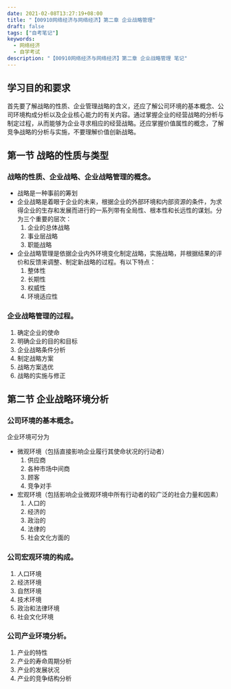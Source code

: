```yaml
---
date: 2021-02-08T13:27:19+08:00
title: "【00910网络经济与网络经济】第二章 企业战略管理"
draft: false
tags: ["自考笔记"]
keywords:
  - 网络经济
  - 自学考试
description: "【00910网络经济与网络经济】第二章 企业战略管理 笔记"
---
```


## 学习目的和要求

首先要了解战略的性质、企业管理战略的含义，还应了解公司环境的基本概念、公司环境构成分析以及企业核心能力的有关内容。通过掌握企业的经营战略的分析与制定过程，从而能够为企业寻求相应的经营战略。还应掌握价值属性的概念，了解竞争战略的分析与实施，不要理解价值创新战略。

<!--more-->

## 第一节 战略的性质与类型

### 战略的性质、企业战略、企业战略管理的概念。

- 战略是一种事前的筹划
- 企业战略是着眼于企业的未来，根据企业的外部环境和内部资源的条件，为求得企业的生存和发展而进行的一系列带有全局性、根本性和长远性的谋划。分为三个重要的层次：
  1. 企业的总体战略
  2. 事业层战略
  3. 职能战略
- 企业战略管理是依据企业内外环境变化制定战略，实施战略，并根据结果的评价和反馈来调整、制定新战略的过程。有以下特点：
  1. 整体性
  2. 长期性
  3. 权威性
  4. 环境适应性

### 企业战略管理的过程。

1. 确定企业的使命
2. 明确企业的目的和目标
3. 企业战略条件分析
4. 制定战略方案
5. 战略方案选优
6. 战略的实施与修正

## 第二节 企业战略环境分析

### 公司环境的基本概念。

企业环境可分为

- 微观环境（包括直接影响企业履行其使命状况的行动者）
  1. 供应商
  2. 各种市场中间商
  3. 顾客
  4. 竞争对手
- 宏观环境（包括影响企业微观环境中所有行动者的较广泛的社会力量和因素）
  1. 人口的
  2. 经济的
  3. 政治的
  4. 法律的
  5. 社会文化方面的

### 公司宏观环境的构成。

1. 人口环境
2. 经济环境
3. 自然环境
4. 技术环境
5. 政治和法律环境
6. 社会文化环境

### 公司产业环境分析。
1. 产业的特性
2. 产业的寿命周期分析
3. 产业的发展状况
4. 产业的竞争结构分析
  
